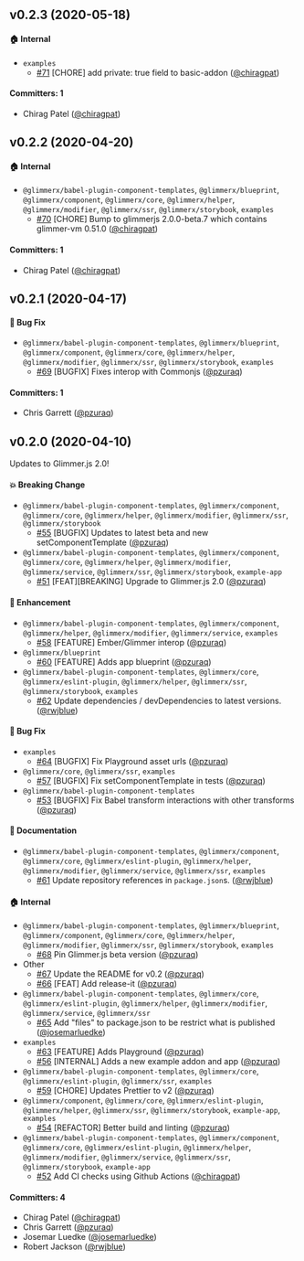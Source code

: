 ## v0.2.3 (2020-05-18)

#### :house: Internal
* `examples`
  * [#71](https://github.com/glimmerjs/glimmer-experimental/pull/71) [CHORE] add private: true field to basic-addon ([@chiragpat](https://github.com/chiragpat))

#### Committers: 1
- Chirag Patel ([@chiragpat](https://github.com/chiragpat))


## v0.2.2 (2020-04-20)

#### :house: Internal
* `@glimmerx/babel-plugin-component-templates`, `@glimmerx/blueprint`, `@glimmerx/component`, `@glimmerx/core`, `@glimmerx/helper`, `@glimmerx/modifier`, `@glimmerx/ssr`, `@glimmerx/storybook`, `examples`
  * [#70](https://github.com/glimmerjs/glimmer-experimental/pull/70) [CHORE] Bump to glimmerjs 2.0.0-beta.7 which contains glimmer-vm 0.51.0 ([@chiragpat](https://github.com/chiragpat))

#### Committers: 1
- Chirag Patel ([@chiragpat](https://github.com/chiragpat))


## v0.2.1 (2020-04-17)

#### :bug: Bug Fix
* `@glimmerx/babel-plugin-component-templates`, `@glimmerx/blueprint`, `@glimmerx/component`, `@glimmerx/core`, `@glimmerx/helper`, `@glimmerx/modifier`, `@glimmerx/ssr`, `@glimmerx/storybook`, `examples`
  * [#69](https://github.com/glimmerjs/glimmer-experimental/pull/69) [BUGFIX] Fixes interop with Commonjs ([@pzuraq](https://github.com/pzuraq))

#### Committers: 1
- Chris Garrett ([@pzuraq](https://github.com/pzuraq))

## v0.2.0 (2020-04-10)

Updates to Glimmer.js 2.0!

#### :boom: Breaking Change
* `@glimmerx/babel-plugin-component-templates`, `@glimmerx/component`, `@glimmerx/core`, `@glimmerx/helper`, `@glimmerx/modifier`, `@glimmerx/ssr`, `@glimmerx/storybook`
  * [#55](https://github.com/glimmerjs/glimmer-experimental/pull/55) [BUGFIX] Updates to latest beta and new setComponentTemplate ([@pzuraq](https://github.com/pzuraq))
* `@glimmerx/babel-plugin-component-templates`, `@glimmerx/component`, `@glimmerx/core`, `@glimmerx/helper`, `@glimmerx/modifier`, `@glimmerx/service`, `@glimmerx/ssr`, `@glimmerx/storybook`, `example-app`
  * [#51](https://github.com/glimmerjs/glimmer-experimental/pull/51) [FEAT][BREAKING] Upgrade to Glimmer.js 2.0 ([@pzuraq](https://github.com/pzuraq))

#### :rocket: Enhancement
* `@glimmerx/babel-plugin-component-templates`, `@glimmerx/component`, `@glimmerx/helper`, `@glimmerx/modifier`, `@glimmerx/service`, `examples`
  * [#58](https://github.com/glimmerjs/glimmer-experimental/pull/58) [FEATURE] Ember/Glimmer interop ([@pzuraq](https://github.com/pzuraq))
* `@glimmerx/blueprint`
  * [#60](https://github.com/glimmerjs/glimmer-experimental/pull/60) [FEATURE] Adds app blueprint ([@pzuraq](https://github.com/pzuraq))
* `@glimmerx/babel-plugin-component-templates`, `@glimmerx/core`, `@glimmerx/eslint-plugin`, `@glimmerx/helper`, `@glimmerx/ssr`, `@glimmerx/storybook`, `examples`
  * [#62](https://github.com/glimmerjs/glimmer-experimental/pull/62) Update dependencies / devDependencies to latest versions. ([@rwjblue](https://github.com/rwjblue))

#### :bug: Bug Fix
* `examples`
  * [#64](https://github.com/glimmerjs/glimmer-experimental/pull/64) [BUGFIX] Fix Playground asset urls ([@pzuraq](https://github.com/pzuraq))
* `@glimmerx/core`, `@glimmerx/ssr`, `examples`
  * [#57](https://github.com/glimmerjs/glimmer-experimental/pull/57) [BUGFIX] Fix setComponentTemplate in tests ([@pzuraq](https://github.com/pzuraq))
* `@glimmerx/babel-plugin-component-templates`
  * [#53](https://github.com/glimmerjs/glimmer-experimental/pull/53) [BUGFIX] Fix Babel transform interactions with other transforms ([@pzuraq](https://github.com/pzuraq))

#### :memo: Documentation
* `@glimmerx/babel-plugin-component-templates`, `@glimmerx/component`, `@glimmerx/core`, `@glimmerx/eslint-plugin`, `@glimmerx/helper`, `@glimmerx/modifier`, `@glimmerx/service`, `@glimmerx/ssr`, `examples`
  * [#61](https://github.com/glimmerjs/glimmer-experimental/pull/61) Update repository references in `package.json`s. ([@rwjblue](https://github.com/rwjblue))

#### :house: Internal
* `@glimmerx/babel-plugin-component-templates`, `@glimmerx/blueprint`, `@glimmerx/component`, `@glimmerx/core`, `@glimmerx/helper`, `@glimmerx/modifier`, `@glimmerx/ssr`, `@glimmerx/storybook`, `examples`
  * [#68](https://github.com/glimmerjs/glimmer-experimental/pull/68) Pin Glimmer.js beta version ([@pzuraq](https://github.com/pzuraq))
* Other
  * [#67](https://github.com/glimmerjs/glimmer-experimental/pull/67) Update the README for v0.2 ([@pzuraq](https://github.com/pzuraq))
  * [#66](https://github.com/glimmerjs/glimmer-experimental/pull/66) [FEAT] Add release-it ([@pzuraq](https://github.com/pzuraq))
* `@glimmerx/babel-plugin-component-templates`, `@glimmerx/core`, `@glimmerx/eslint-plugin`, `@glimmerx/helper`, `@glimmerx/modifier`, `@glimmerx/service`, `@glimmerx/ssr`
  * [#65](https://github.com/glimmerjs/glimmer-experimental/pull/65) Add "files" to package.json to be restrict what is published ([@josemarluedke](https://github.com/josemarluedke))
* `examples`
  * [#63](https://github.com/glimmerjs/glimmer-experimental/pull/63) [FEATURE] Adds Playground  ([@pzuraq](https://github.com/pzuraq))
  * [#56](https://github.com/glimmerjs/glimmer-experimental/pull/56) [INTERNAL] Adds a new example addon and app ([@pzuraq](https://github.com/pzuraq))
* `@glimmerx/babel-plugin-component-templates`, `@glimmerx/core`, `@glimmerx/eslint-plugin`, `@glimmerx/ssr`, `examples`
  * [#59](https://github.com/glimmerjs/glimmer-experimental/pull/59) [CHORE] Updates Prettier to v2 ([@pzuraq](https://github.com/pzuraq))
* `@glimmerx/component`, `@glimmerx/core`, `@glimmerx/eslint-plugin`, `@glimmerx/helper`, `@glimmerx/ssr`, `@glimmerx/storybook`, `example-app`, `examples`
  * [#54](https://github.com/glimmerjs/glimmer-experimental/pull/54)  [REFACTOR] Better build and linting ([@pzuraq](https://github.com/pzuraq))
* `@glimmerx/babel-plugin-component-templates`, `@glimmerx/component`, `@glimmerx/core`, `@glimmerx/eslint-plugin`, `@glimmerx/helper`, `@glimmerx/modifier`, `@glimmerx/service`, `@glimmerx/ssr`, `@glimmerx/storybook`, `example-app`
  * [#52](https://github.com/glimmerjs/glimmer-experimental/pull/52) Add CI checks using Github Actions ([@chiragpat](https://github.com/chiragpat))

#### Committers: 4
- Chirag Patel ([@chiragpat](https://github.com/chiragpat))
- Chris Garrett ([@pzuraq](https://github.com/pzuraq))
- Josemar Luedke ([@josemarluedke](https://github.com/josemarluedke))
- Robert Jackson ([@rwjblue](https://github.com/rwjblue))


